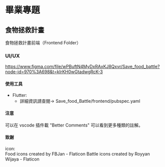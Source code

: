 # 畢業專題

## 食物拯救計畫

食物拯救計畫前端（Frontend Folder）

### UI/UX
https://www.figma.com/file/wPBuftN4MyDxRAxKJ8Qxvr/Save_food_battle?node-id=970%3A698&t=kIrKH0wGtadwgRcK-3

#### 使用工具

- Flutter:
  - 詳細資訊請查閱-> Save_food_Battle/frontend/pubspec.yaml

#### 注意

可以在 vscode 插件載 "Better Comments" 可以看到更多種類的註解。

#### 致謝

icon:  
  Food icons created by FBJan - Flaticon
  Battle icons created by Royyan Wijaya - Flaticon
